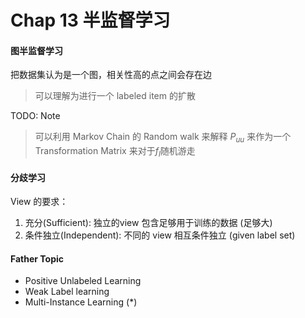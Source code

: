# Chap 13 半监督学习

#### 图半监督学习

把数据集认为是一个图，相关性高的点之间会存在边
> 可以理解为进行一个 labeled item 的扩散

TODO: Note

> 可以利用 Markov Chain 的 Random walk 来解释
> $P_{uu}$ 来作为一个 Transformation Matrix 来对于$f_l$随机游走

#### 分歧学习

View 的要求：
1. 充分(Sufficient): 独立的view 包含足够用于训练的数据 (足够大)
2. 条件独立(Independent): 不同的 view 相互条件独立 (given label set)


#### Father Topic

- Positive Unlabeled Learning
- Weak Label learning
- Multi-Instance Learning ($*$)